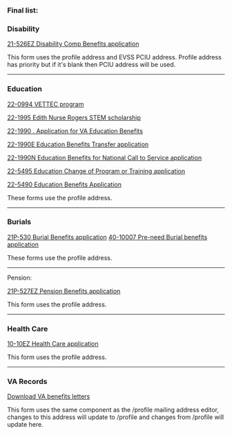
### **Final list:**


### Disability

[21-526EZ Disability Comp Benefits application](https://staging.va.gov/disability/file-disability-claim-form-21-526ez/veteran-information)

This form uses the profile address and EVSS PCIU address. Profile address has priority but if it's blank then PCIU address will be used.

----------

### Education

[22-0994  VETTEC program](https://staging.va.gov/education/about-gi-bill-benefits/how-to-use-benefits/vettec-high-tech-program/apply-for-vettec-form-22-0994/introduction)

[22-1995  Edith Nurse Rogers STEM scholarship](https://staging.va.gov/education/apply-for-education-benefits/application/1995/introduction)

[22-1990 . Application for VA Education Benefits](https://staging.va.gov/education/apply-for-education-benefits/application/1990/introduction)

[22-1990E  Education Benefits Transfer application  ](https://staging.va.gov/education/apply-for-education-benefits/application/1990E/introduction)

[22-1990N  Education Benefits for National Call to Service application](https://staging.va.gov/education/apply-for-education-benefits/application/1990N/introduction)

[22-5495  Education Change of Program or Training application](https://staging.va.gov/education/apply-for-education-benefits/application/5495/introduction)

[22-5490  Education Benefits Application ](https://staging.va.gov/education/apply-for-education-benefits/application/5490/introduction)

These forms use the profile address.

----------

### Burials

[21P-530   Burial Benefits application](https://staging.va.gov/burials-and-memorials/application/530/introduction)
[40-10007  Pre-need Burial benefits application](https://staging.va.gov/burials-and-memorials/pre-need/form-10007-apply-for-eligibility/burial-benefits)

These forms use the profile address.

----------

Pension:

[21P-527EZ  Pension Benefits application](https://staging.va.gov/pension/application/527EZ/introduction)

This form uses the profile address.

----------

### Health Care

[10-10EZ  Health Care application](https://staging.va.gov/health-care/apply/application/introduction)

This form uses the profile address.

----------

### VA Records

[Download VA benefits letters](https://staging.va.gov/records/download-va-letters/letters/confirm-address)

This form uses the same component as the /profile mailing address editor, changes to this address will update to /profile and changes from /profile will update here.
